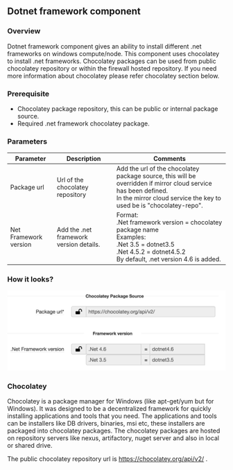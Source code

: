 ## Dotnet framework component

### Overview

Dotnet framework component gives an ability to install different .net frameworks on windows compute/node. This component uses chocolatey to install .net frameworks. Chocolatey packages can be used from public chocolatey repository or within the firewall hosted repository. If you need more information about chocolatey please refer chocolatey section below.

### Prerequisite

* Chocolatey package repository, this can be public or internal package source.</li>
* Required .net framework chocolatey package.</li>

### Parameters

Parameter              | Description                                            | Comments    
---------              |-------------                                           |-----    
Package url            | Url of the chocolatey repository                       | Add the url of the chocolatey package source, this will be overridden if mirror cloud service has been defined. <br> In the mirror cloud service the key to used be is "chocolatey-repo".
Net Framework version  |  Add the .net framework version details.               | Format: <br> .Net framework version = chocolatey package name <br> Examples: <br> .Net 3.5 = dotnet3.5 <br> .Net 4.5.2 = dotnet4.5.2 <br> By default, .net version 4.6 is added. <br>

### How it looks?
![alt text](chocolatey.png )

### Chocolatey
Chocolatey is a package manager for Windows (like apt-get/yum but for Windows). It was designed to be a decentralized framework for quickly installing applications and tools that you need. The applications and tools can be installers like DB drivers, binaries, msi etc, these installers are packaged into chocolatey packages. The chocolatey packages are hosted on repository servers like nexus, artifactory, nuget server and also in local or shared drive.

The public chocolatey repository url is https://chocolatey.org/api/v2/ .
